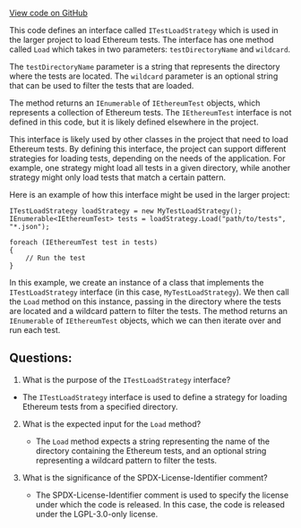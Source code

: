 [View code on GitHub](https://github.com/nethermindeth/nethermind/Ethereum.Test.Base/Interfaces/ITestLoadStrategy.cs)

This code defines an interface called `ITestLoadStrategy` which is used in the larger project to load Ethereum tests. The interface has one method called `Load` which takes in two parameters: `testDirectoryName` and `wildcard`. 

The `testDirectoryName` parameter is a string that represents the directory where the tests are located. The `wildcard` parameter is an optional string that can be used to filter the tests that are loaded. 

The method returns an `IEnumerable` of `IEthereumTest` objects, which represents a collection of Ethereum tests. The `IEthereumTest` interface is not defined in this code, but it is likely defined elsewhere in the project.

This interface is likely used by other classes in the project that need to load Ethereum tests. By defining this interface, the project can support different strategies for loading tests, depending on the needs of the application. For example, one strategy might load all tests in a given directory, while another strategy might only load tests that match a certain pattern.

Here is an example of how this interface might be used in the larger project:

```
ITestLoadStrategy loadStrategy = new MyTestLoadStrategy();
IEnumerable<IEthereumTest> tests = loadStrategy.Load("path/to/tests", "*.json");

foreach (IEthereumTest test in tests)
{
    // Run the test
}
```

In this example, we create an instance of a class that implements the `ITestLoadStrategy` interface (in this case, `MyTestLoadStrategy`). We then call the `Load` method on this instance, passing in the directory where the tests are located and a wildcard pattern to filter the tests. The method returns an `IEnumerable` of `IEthereumTest` objects, which we can then iterate over and run each test.
## Questions: 
 1. What is the purpose of the `ITestLoadStrategy` interface?
   - The `ITestLoadStrategy` interface is used to define a strategy for loading Ethereum tests from a specified directory.

2. What is the expected input for the `Load` method?
   - The `Load` method expects a string representing the name of the directory containing the Ethereum tests, and an optional string representing a wildcard pattern to filter the tests.

3. What is the significance of the SPDX-License-Identifier comment?
   - The SPDX-License-Identifier comment is used to specify the license under which the code is released. In this case, the code is released under the LGPL-3.0-only license.